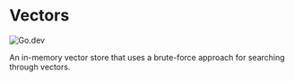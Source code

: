 # Vectors

![Go.dev](https://pkg.go.dev/badge/github.com/umk/vectors)

An in-memory vector store that uses a brute-force approach for searching through vectors.

